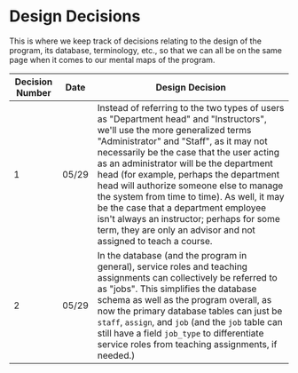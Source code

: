 # Design Decisions

This is where we keep track of decisions relating to the design of the program, its database, terminology, etc., so that we can all be on the same page when it comes to our mental maps of the program.

| Decision Number | Date | Design Decision | 
|-|-|-|
| 1 | 05/29 | Instead of referring to the two types of users as "Department head" and "Instructors", we'll use the more generalized terms "Administrator" and "Staff", as it may not necessarily be the case that the user acting as an administrator will be the department head (for example, perhaps the department head will authorize someone else to manage the system from time to time). As well, it may be the case that a department employee isn't always an instructor; perhaps for some term, they are only an advisor and not assigned to teach a course. |
| 2 |05/29 | In the database (and the program in general), service roles and teaching assignments can collectively be referred to as "jobs". This simplifies the database schema as well as the program overall, as now the primary database tables can just be `staff`, `assign`, and `job` (and the `job` table can still have a field `job_type` to differentiate service roles from teaching assignments, if needed.)|
